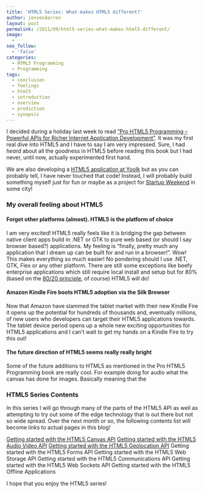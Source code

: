 ```yaml
---
title: 'HTML5 Series: What makes HTML5 different?'
author: jensendarren
layout: post
permalink: /2011/09/html5-series-what-makes-html5-different/
image:
  -
seo_follow:
  - 'false'
categories:
  - HTML5 Programming
  - Programming
tags:
  - conclusion
  - feelings
  - html5
  - introduction
  - overview
  - prediction
  - synopsis
---
```

I decided during a holiday last week to read [&#8220;Pro HTML5 Programming &#8211; Powerful APIs for Richer Internet Application Development&#8221;][1]. It was my first real dive into HTML5 and I have to say I am very impressed. Sure, I had *heard* about all the goodness in HTML5 before reading this book but I had never, until now, actually experimented first hand.

We are also developing a [HTML5 application at Yoolk][2] but as you can probably tell, I have never touched that code! Instead, I will probably build something myself just for fun or maybe as a project for [Startup Weekend][3] in some city!

### My overall feeling about HTML5

#### Forget other platforms (almost). HTML5 is the platform of choice

I am very excited! HTML5 really feels like it is bridging the gap between native client apps build in .NET or GTK to pure web based (or should I say browser based?) applications. My feeling is &#8220;finally, pretty much any application that I dream up can be built for and run in a browser!&#8221;. Wow! This makes everything so much easier! No pondering should I use .NET, GTK, Flex or any other platform. There are still some exceptions like beefy enterprise applications which still require local install and setup but for 80% (based on the [80/20 principle][4], of course) HTML5 will do!

#### Amazon Kindle Fire boots HTML5 adoption via the Silk Browser

Now that Amazon have slammed the tablet market with their new Kindle Fire it opens up the potential for hundreds of thousands and, eventually millions, of new users who developers can target their HTML5 applications towards. The tablet device period opens up a whole new exciting opportunities for HTML5 applications and I can&#8217;t wait to get my hands on a Kindle Fire to try this out!

#### The future direction of HTML5 seems really really bright

Some of the future additions to HTML5 as mentioned in the Pro HTML5 Programming book are really cool. For example doing for audio what the canvas has done for images. Basically meaning that the <audio> tag gets an extremely rich API for editing, slicing, dicing and playing around with the audio pitch, volume and more! Can you imagine a full audio studio editing suite in the browser?! Another thing that looks really cool is the potential for the Canvas 3d context API. This can allow developers to produce 3d art, animation, patterns and effects!

### HTML5 Series Contents

In this series I will go through many of the parts of the HTML5 API as well as attempting to try out some of the edge technology that is out there but not so wide spread. Over the next month or so, the following contents list will become links to actual pages in this blog!

[Getting started with the HTML5 Canvas API][5]
[Getting started with the HTML5 Audio Video API][6]
[Getting started with the HTML5 Geolocation API][7]
Getting started with the HTML5 Forms API
Getting started with the HTML5 Web Storage API
Getting started with the HTML5 Communications API
Getting started with the HTML5 Web Sockets API
Getting started with the HTML5 Offline Applications

I hope that you enjoy the HTML5 series!

 [1]: http://www.apress.com/9781430227908
 [2]: http://yp.com.kh/mobile
 [3]: http://startupweekend.org
 [4]: http://www.the8020principle.com/
 [5]: /2011/10/getting-started-with-the-html5-canvas-api/
 [6]: /2011/11/getting-started-with-the-html5-audio-video-api/
 [7]: /2011/12/getting-started-with-the-html5-geolocation-api/
